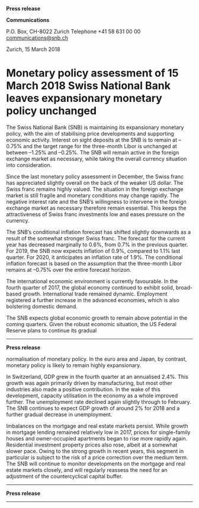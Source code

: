 **Press release**

**Communications**

P.O. Box, CH-8022 Zurich
Telephone +41 58 631 00 00
[communications@snb.ch](mailto:communications@snb.ch)

Zurich, 15 March 2018

# Monetary policy assessment of 15 March 2018 Swiss National Bank leaves expansionary monetary policy unchanged

The Swiss National Bank (SNB) is maintaining its expansionary monetary policy, with the
aim of stabilising price developments and supporting economic activity. Interest on sight
deposits at the SNB is to remain at –0.75% and the target range for the three-month Libor is
unchanged at between –1.25% and –0.25%. The SNB will remain active in the foreign
exchange market as necessary, while taking the overall currency situation into consideration.

Since the last monetary policy assessment in December, the Swiss franc has appreciated
slightly overall on the back of the weaker US dollar. The Swiss franc remains highly valued.
The situation in the foreign exchange market is still fragile and monetary conditions may
change rapidly. The negative interest rate and the SNB’s willingness to intervene in the
foreign exchange market as necessary therefore remain essential. This keeps the attractiveness
of Swiss franc investments low and eases pressure on the currency.

The SNB’s conditional inflation forecast has shifted slightly downwards as a result of the
somewhat stronger Swiss franc. The forecast for the current year has decreased marginally to
0.6%, from 0.7% in the previous quarter. For 2019, the SNB now expects inflation of 0.9%,
compared to 1.1% last quarter. For 2020, it anticipates an inflation rate of 1.9%. The
conditional inflation forecast is based on the assumption that the three-month Libor remains at
–0.75% over the entire forecast horizon.

The international economic environment is currently favourable. In the fourth quarter of 2017,
the global economy continued to exhibit solid, broad-based growth. International trade
remained dynamic. Employment registered a further increase in the advanced economies,
which is also bolstering domestic demand.

The SNB expects global economic growth to remain above potential in the coming quarters.
Given the robust economic situation, the US Federal Reserve plans to continue its gradual


-----

**Press release**

normalisation of monetary policy. In the euro area and Japan, by contrast, monetary policy is
likely to remain highly expansionary.

In Switzerland, GDP grew in the fourth quarter at an annualised 2.4%. This growth was again
primarily driven by manufacturing, but most other industries also made a positive
contribution. In the wake of this development, capacity utilisation in the economy as a whole
improved further. The unemployment rate declined again slightly through to February. The
SNB continues to expect GDP growth of around 2% for 2018 and a further gradual decrease
in unemployment.

Imbalances on the mortgage and real estate markets persist. While growth in mortgage
lending remained relatively low in 2017, prices for single-family houses and owner-occupied
apartments began to rise more rapidly again. Residential investment property prices also rose,
albeit at a somewhat slower pace. Owing to the strong growth in recent years, this segment in
particular is subject to the risk of a price correction over the medium term. The SNB will
continue to monitor developments on the mortgage and real estate markets closely, and will
regularly reassess the need for an adjustment of the countercyclical capital buffer.


-----

**Press release**


-----

